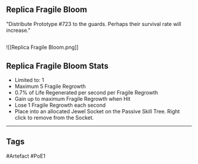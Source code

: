 ## Replica Fragile Bloom
"Distribute Prototype #723 to the guards. Perhaps their survival rate will increase."
##
![[Replica Fragile Bloom.png]]
## Replica Fragile Bloom Stats
- Limited to: 1
- Maximum 5 Fragile Regrowth
- 0.7% of Life Regenerated per second per Fragile Regrowth
- Gain up to maximum Fragile Regrowth when Hit
- Lose 1 Fragile Regrowth each second
- Place into an allocated Jewel Socket on the Passive Skill Tree. Right click to remove from the Socket.


---
## Tags
#Artefact
#PoE1